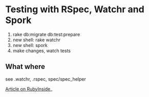 Testing with RSpec, Watchr and Spork
====================================

1. rake db:migrate db:test:prepare
2. new shell: rake watchr
3. new shell: spork
4. make changes, watch tests

What where
----------

see .watchr, .rspec, spec/spec_helper

[Article on RubyInside](http://www.rubyinside.com/how-to-rails-3-and-rspec-2-4336.html)_